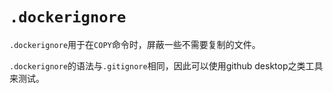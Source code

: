 # `.dockerignore`
`.dockerignore`用于在`COPY`命令时，屏蔽一些不需要复制的文件。

`.dockerignore`的语法与`.gitignore`相同，因此可以使用github desktop之类工具来测试。
